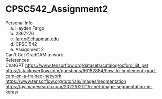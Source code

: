 # CPSC542_Assignment2
Personal Info <br />
    a. Hayden Fargo <br />
    b. 2367276 <br />
    c. fargo@chapman.edu <br />
    d. CPSC 542 <br />
    e. Assignment 2 <br />
Can't Get GradCAM to work <br />
References <br />
    ChatGPT
    https://www.tensorflow.org/datasets/catalog/oxford_iiit_pet
    https://stackoverflow.com/questions/66182884/how-to-implement-grad-cam-on-a-trained-network
    https://www.tensorflow.org/tutorials/images/segmentation
    https://pyimagesearch.com/2022/02/21/u-net-image-segmentation-in-keras/
